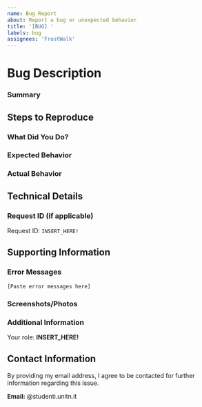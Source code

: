 ```yaml
---
name: Bug Report
about: Report a bug or unexpected behavior
title: '[BUG] '
labels: bug
assignees: 'FrostWalk'
---
```


# Bug Description

### Summary

<!-- Provide a clear and concise description of the bug or unexpected behavior -->

## Steps to Reproduce

### What Did You Do?

<!-- Describe step-by-step what you did that caused this issue -->

### Expected Behavior

<!-- What did you expect to happen? -->

### Actual Behavior

<!-- What actually happened instead? -->

## Technical Details

### Request ID (if applicable)

<!-- If applicable, provide the unique request ID from the application logs or response headers -->
<!-- You can find this in the error messages (toast) -->

Request ID: `INSERT_HERE!`

## Supporting Information

### Error Messages

<!-- If you received any error messages, paste them here (also check the browser console, and request page) -->

```
[Paste error messages here]
```

### Screenshots/Photos

<!-- If applicable, add screenshots or photos to help explain your problem -->
<!-- You can drag and drop images here -->

### Additional Information

<!-- Your role within the application when you encountered the problem (Group member, Group leader, Coordinator...) -->

Your role: **INSERT_HERE!**

<!-- if you have any additional information that you think might be useful  -->
<!-- Examples: Does this happen consistently? Have you encountered this before? -->

## Contact Information

<!-- Please provide contact information so we can reach out for additional details if needed -->

By providing my email address, I agree to be contacted for further information regarding this issue.

**Email:** @studenti.unitn.it

<!-- I will only use this information to communicate with you as strictly necessary. -->
